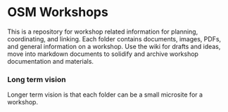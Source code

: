 # OSM Workshops

This is a repository for workshop related information for planning, coordinating, and linking. Each folder contains documents, images, PDFs, and general information on a workshop. Use the wiki for drafts and ideas, move into markdown documents to solidify and archive workshop documentation and materials.

### Long term vision

Longer term vision is that each folder can be a small microsite for a workshop. 
